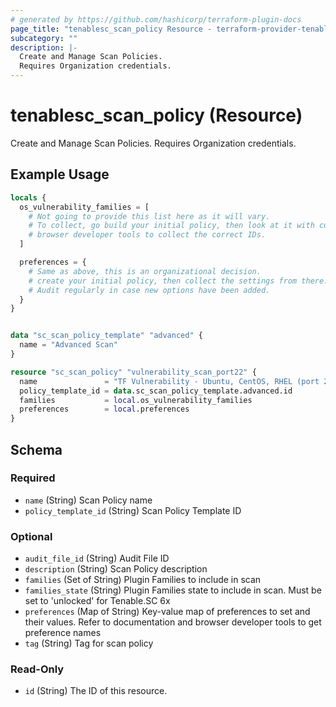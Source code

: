 ```yaml
---
# generated by https://github.com/hashicorp/terraform-plugin-docs
page_title: "tenablesc_scan_policy Resource - terraform-provider-tenablesc"
subcategory: ""
description: |-
  Create and Manage Scan Policies.
  Requires Organization credentials.
---
```


# tenablesc_scan_policy (Resource)

Create and Manage Scan Policies.
Requires Organization credentials.

## Example Usage

```terraform
locals {
  os_vulnerability_families = [
    # Not going to provide this list here as it will vary.
    # To collect, go build your initial policy, then look at it with curl or
    # browser developer tools to collect the correct IDs.
  ]

  preferences = {
    # Same as above, this is an organizational decision.
    # create your initial policy, then collect the settings from there.
    # Audit regularly in case new options have been added.
  }
}


data "sc_scan_policy_template" "advanced" {
  name = "Advanced Scan"
}

resource "sc_scan_policy" "vulnerability_scan_port22" {
  name               = "TF Vulnerability - Ubuntu, CentOS, RHEL (port 22)"
  policy_template_id = data.sc_scan_policy_template.advanced.id
  families           = local.os_vulnerability_families
  preferences        = local.preferences
}
```

<!-- schema generated by tfplugindocs -->
## Schema

### Required

- `name` (String) Scan Policy name
- `policy_template_id` (String) Scan Policy Template ID

### Optional

- `audit_file_id` (String) Audit File ID
- `description` (String) Scan Policy description
- `families` (Set of String) Plugin Families to include in scan
- `families_state` (String) Plugin Families state to include in scan. Must be set to 'unlocked' for Tenable.SC 6x
- `preferences` (Map of String) Key-value map of preferences to set and their values. Refer to documentation and browser developer tools to get preference names
- `tag` (String) Tag for scan policy

### Read-Only

- `id` (String) The ID of this resource.
